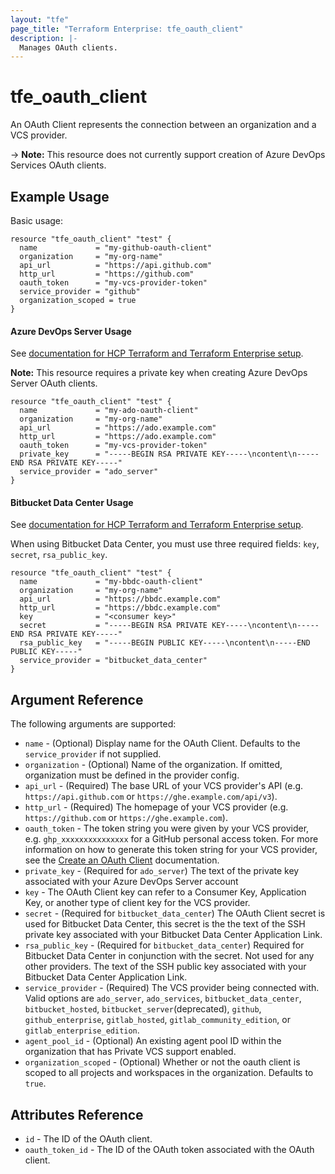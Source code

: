 ```yaml
---
layout: "tfe"
page_title: "Terraform Enterprise: tfe_oauth_client"
description: |-
  Manages OAuth clients.
---
```


# tfe_oauth_client

An OAuth Client represents the connection between an organization and a VCS
provider.

-> **Note:** This resource does not currently support creation of Azure DevOps Services OAuth clients.

## Example Usage

Basic usage:

```hcl
resource "tfe_oauth_client" "test" {
  name             = "my-github-oauth-client"
  organization     = "my-org-name"
  api_url          = "https://api.github.com"
  http_url         = "https://github.com"
  oauth_token      = "my-vcs-provider-token"
  service_provider = "github"
  organization_scoped = true
}
```

#### Azure DevOps Server Usage

See [documentation for HCP Terraform and Terraform Enterprise setup](https://developer.hashicorp.com/terraform/cloud-docs/vcs/azure-devops-server).

**Note:** This resource requires a private key when creating Azure DevOps Server OAuth clients.

```hcl
resource "tfe_oauth_client" "test" {
  name             = "my-ado-oauth-client"
  organization     = "my-org-name"
  api_url          = "https://ado.example.com"
  http_url         = "https://ado.example.com"
  oauth_token      = "my-vcs-provider-token"
  private_key      = "-----BEGIN RSA PRIVATE KEY-----\ncontent\n-----END RSA PRIVATE KEY-----"
  service_provider = "ado_server"
}
```

#### Bitbucket Data Center Usage

See [documentation for HCP Terraform and Terraform Enterprise setup](https://developer.hashicorp.com/terraform/cloud-docs/vcs/bitbucket-server).

When using Bitbucket Data Center, you must use three required fields: `key`, `secret`, `rsa_public_key`.


```hcl
resource "tfe_oauth_client" "test" {
  name             = "my-bbdc-oauth-client"
  organization     = "my-org-name"
  api_url          = "https://bbdc.example.com"
  http_url         = "https://bbdc.example.com"
  key              = "<consumer key>"
  secret           = "-----BEGIN RSA PRIVATE KEY-----\ncontent\n-----END RSA PRIVATE KEY-----"
  rsa_public_key   = "-----BEGIN PUBLIC KEY-----\ncontent\n-----END PUBLIC KEY-----"
  service_provider = "bitbucket_data_center"
}
```

## Argument Reference

The following arguments are supported:

* `name` - (Optional) Display name for the OAuth Client. Defaults to the `service_provider` if not supplied.
* `organization` - (Optional) Name of the organization. If omitted, organization must be defined in the provider config.
* `api_url` - (Required) The base URL of your VCS provider's API (e.g.
  `https://api.github.com` or `https://ghe.example.com/api/v3`).
* `http_url` - (Required) The homepage of your VCS provider (e.g.
  `https://github.com` or `https://ghe.example.com`).
* `oauth_token` - The token string you were given by your VCS provider, e.g. `ghp_xxxxxxxxxxxxxxx` for a GitHub personal access token. For more information on how to generate this token string for your VCS provider, see the [Create an OAuth Client](https://developer.hashicorp.com/terraform/cloud-docs/api-docs/oauth-clients#create-an-oauth-client) documentation.
* `private_key` - (Required for `ado_server`) The text of the private key associated with your Azure DevOps Server account
* `key` - The OAuth Client key can refer to a Consumer Key, Application Key,
  or another type of client key for the VCS provider.
* `secret` - (Required for `bitbucket_data_center`) The OAuth Client secret is used for Bitbucket Data Center, this secret is the
  the text of the SSH private key associated with your Bitbucket Data Center
Application Link.
* `rsa_public_key` - (Required for `bitbucket_data_center`) Required for Bitbucket
  Data Center in conjunction with the secret. Not used for any other providers. The
text of the SSH public key associated with your Bitbucket Data Center Application
Link.
* `service_provider` - (Required) The VCS provider being connected with. Valid
  options are `ado_server`, `ado_services`, `bitbucket_data_center`, `bitbucket_hosted`, `bitbucket_server`(deprecated), `github`, `github_enterprise`, `gitlab_hosted`,
  `gitlab_community_edition`, or `gitlab_enterprise_edition`.
* `agent_pool_id` - (Optional) An existing agent pool ID within the organization that has Private VCS support enabled.
* `organization_scoped` - (Optional) Whether or not the oauth client is scoped to all projects and workspaces in the organization. Defaults to `true`.

## Attributes Reference

* `id` - The ID of the OAuth client.
* `oauth_token_id` - The ID of the OAuth token associated with the OAuth client.
